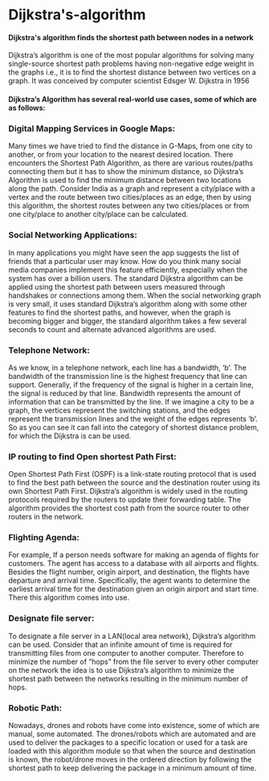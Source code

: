# Dijkstra's-algorithm

#### Dijkstra's algorithm finds the shortest path between nodes in a network

Dijkstra’s algorithm is one of the most popular algorithms for solving many single-source shortest path problems having non-negative edge weight in the graphs i.e., it is to find the shortest distance between two vertices on a graph. It was conceived by computer scientist Edsger W. Dijkstra in 1956 


#### Dijkstra’s Algorithm has several real-world use cases, some of which are as follows:

### Digital Mapping Services in Google Maps:
  Many times we have tried to find the distance in G-Maps, from one city to another, or from your location to the nearest desired location. There encounters the Shortest Path Algorithm, as there are various routes/paths connecting them but it has to show the minimum distance, so Dijkstra’s Algorithm is used to find the minimum distance between two locations along the path. Consider India as a graph and represent a city/place with a vertex and the route between two cities/places as an edge, then by using this algorithm, the shortest routes between any two cities/places or from one city/place to another city/place can be calculated.
### Social Networking Applications: 
  In many applications you might have seen the app suggests the list of friends that a particular user may know. How do you think many social media companies implement this feature efficiently, especially when the system has over a billion users. The standard Dijkstra algorithm can be applied using the shortest path between users measured through handshakes or connections among them. When the social networking graph is very small, it uses standard Dijkstra’s algorithm along with some other features to find the shortest paths, and however, when the graph is becoming bigger and bigger, the standard algorithm takes a few several seconds to count and alternate advanced algorithms are used.
### Telephone Network: 
  As we know, in a telephone network, each line has a bandwidth, ‘b’. The bandwidth of the transmission line is the highest frequency that line can support. Generally, if the frequency of the signal is higher in a certain line, the signal is reduced by that line. Bandwidth represents the amount of information that can be transmitted by the line. If we imagine a city to be a graph, the vertices represent the switching stations, and the edges represent the transmission lines and the weight of the edges represents ‘b’. So as you can see it can fall into the category of shortest distance problem, for which the Dijkstra is can be used.
### IP routing to find Open shortest Path First: 
  Open Shortest Path First (OSPF) is a link-state routing protocol that is used to find the best path between the source and the destination router using its own Shortest Path First. Dijkstra’s algorithm is widely used in the routing protocols required by the routers to update their forwarding table. The algorithm provides the shortest cost path from the source router to other routers in the network.
### Flighting Agenda: 
  For example, If a person needs software for making an agenda of flights for customers. The agent has access to a database with all airports and flights. Besides the flight number, origin airport, and destination, the flights have departure and arrival time. Specifically, the agent wants to determine the earliest arrival time for the destination given an origin airport and start time. There this algorithm comes into use.
### Designate file server: 
To designate a file server in a LAN(local area network), Dijkstra’s algorithm can be used. Consider that an infinite amount of time is required for transmitting files from one computer to another computer. Therefore to minimize the number of “hops” from the file server to every other computer on the network the idea is to use Dijkstra’s algorithm to minimize the shortest path between the networks resulting in the minimum number of hops.
### Robotic Path: 
Nowadays, drones and robots have come into existence, some of which are manual, some automated. The drones/robots which are automated and are used to deliver the packages to a specific location or used for a task are loaded with this algorithm module so that when the source and destination is known, the robot/drone moves in the ordered direction by following the shortest path to keep delivering the package in a minimum amount of time.
